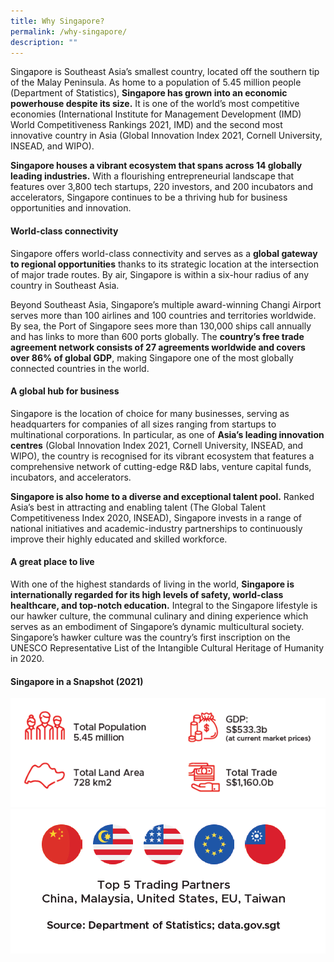 ```yaml
---
title: Why Singapore?
permalink: /why-singapore/
description: ""
---
```

Singapore is Southeast Asia’s smallest country, located off the southern tip of the Malay Peninsula. As home to a population of 5.45 million people (Department of Statistics), **Singapore has grown into an economic powerhouse despite its size.** It is one of the world’s most competitive economies (International Institute for Management Development (IMD) World Competitiveness Rankings 2021, IMD) and the second most innovative country in Asia (Global Innovation Index 2021, Cornell University, INSEAD, and WIPO).

**Singapore houses a vibrant ecosystem that spans across 14 globally leading industries.** With a flourishing entrepreneurial landscape that features over 3,800 tech startups, 220 investors, and 200 incubators and accelerators, Singapore continues to be a thriving hub for business opportunities and innovation.

#### World-class connectivity

Singapore offers world-class connectivity and serves as a **global gateway to regional opportunities** thanks to its strategic location at the intersection of major trade routes. By air, Singapore is within a six-hour radius of any country in Southeast Asia.

Beyond Southeast Asia, Singapore’s multiple award-winning Changi Airport serves more than 100 airlines and 100 countries and territories worldwide. By sea, the Port of Singapore sees more than 130,000 ships call annually and has links to more than 600 ports globally. The **country’s free trade agreement network consists of 27 agreements worldwide and covers over 86% of global GDP**, making Singapore one of the most globally connected countries in the world.

#### A global hub for business

Singapore is the location of choice for many businesses, serving as headquarters for companies of all sizes ranging from startups to multinational corporations. In particular, as one of **Asia’s leading innovation centres** (Global Innovation Index 2021, Cornell University, INSEAD, and WIPO), the country is recognised for its vibrant ecosystem that features a comprehensive network of cutting-edge R&D labs, venture capital funds, incubators, and accelerators.

**Singapore is also home to a diverse and exceptional talent pool.** Ranked Asia’s best in attracting and enabling talent (The Global Talent Competitiveness Index 2020, INSEAD), Singapore invests in a range of national initiatives and academic-industry partnerships to continuously improve their highly educated and skilled workforce.

#### A great place to live

With one of the highest standards of living in the world, **Singapore is internationally regarded for its high levels of safety, world-class healthcare, and top-notch education.** Integral to the Singapore lifestyle is our hawker culture, the communal culinary and dining experience which serves as an embodiment of Singapore’s dynamic multicultural society. Singapore’s hawker culture was the country’s first inscription on the UNESCO Representative List of the Intangible Cultural Heritage of Humanity in 2020.

#### Singapore in a Snapshot (2021)
![](/images/Singapore-Stat-1.png)
![](/images/Singapore-Stat-2.png)